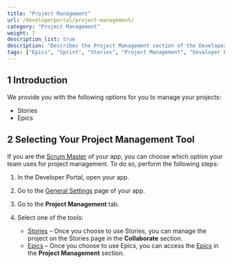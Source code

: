 ```yaml
---
title: "Project Management"
url: /developerportal/project-management/
category: "Project Management"
weight: 7
description_list: true
description: "Describes the Project Management section of the Developer Portal."
tags: ["Epics", "Sprint", "Stories", "Project Management", "Developer Portal"]
---
```


## 1 Introduction

We provide you with the following options for you to manage your projects:

* Stories
* Epics 

## 2 Selecting Your Project Management Tool

If you are the [Scrum Master](/developerportal/collaborate/app-roles/) of your app, you can choose which option your team uses for project management. To do so, perform the following steps:

1. In the Developer Portal, open your app.
2. Go to the [General Settings](/developerportal/collaborate/general-settings/) page of your app.
3. Go to the **Project Management** tab.
4.  Select one of the tools: 

    * [Stories](/developerportal/collaborate/stories/) – Once you choose to use Stories, you can manage the project on the Stories page in the **Collaborate** section.
    * [Epics](/developerportal/project-management/epics/) – Once you choose to use Epics, you can access the [Epics](/developerportal/project-management/epics/) in the **Project Management** section.
